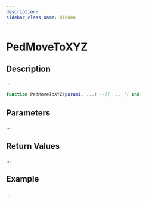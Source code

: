 ```yaml
---
description: ...
sidebar_class_name: hidden
---
```


# PedMoveToXYZ

## Description

...

```lua
function PedMoveToXYZ(param1, ...) --[[ ... ]] end
```

## Parameters

...

## Return Values

...

## Example

...

